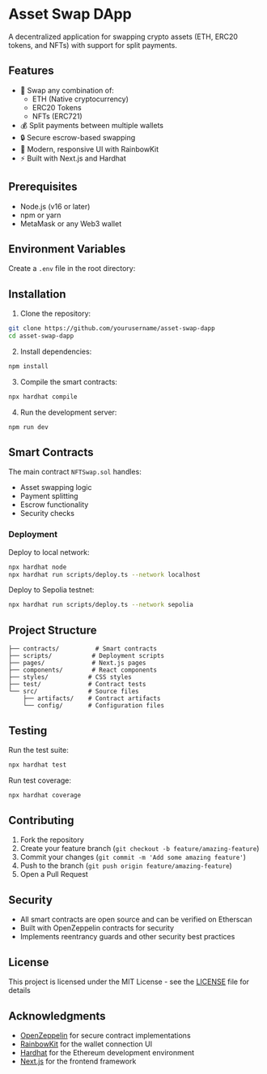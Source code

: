 # Asset Swap DApp

A decentralized application for swapping crypto assets (ETH, ERC20 tokens, and NFTs) with support for split payments.

## Features

- 🔄 Swap any combination of:
  - ETH (Native cryptocurrency)
  - ERC20 Tokens
  - NFTs (ERC721)
- 💰 Split payments between multiple wallets
- 🔒 Secure escrow-based swapping
- 🌈 Modern, responsive UI with RainbowKit
- ⚡ Built with Next.js and Hardhat

## Prerequisites

- Node.js (v16 or later)
- npm or yarn
- MetaMask or any Web3 wallet

## Environment Variables

Create a `.env` file in the root directory:

## Installation

1. Clone the repository:

```bash
git clone https://github.com/yourusername/asset-swap-dapp
cd asset-swap-dapp
```

2. Install dependencies:
```bash
npm install
```

3. Compile the smart contracts:
```bash
npx hardhat compile
```

4. Run the development server:
```bash
npm run dev
```

## Smart Contracts

The main contract `NFTSwap.sol` handles:
- Asset swapping logic
- Payment splitting
- Escrow functionality
- Security checks

### Deployment

Deploy to local network:
```bash
npx hardhat node
npx hardhat run scripts/deploy.ts --network localhost
```

Deploy to Sepolia testnet:
```bash
npx hardhat run scripts/deploy.ts --network sepolia
```

## Project Structure

```
├── contracts/          # Smart contracts
├── scripts/           # Deployment scripts
├── pages/             # Next.js pages
├── components/        # React components
├── styles/           # CSS styles
├── test/             # Contract tests
└── src/              # Source files
    ├── artifacts/    # Contract artifacts
    └── config/       # Configuration files
```

## Testing

Run the test suite:
```bash
npx hardhat test
```

Run test coverage:
```bash
npx hardhat coverage
```

## Contributing

1. Fork the repository
2. Create your feature branch (`git checkout -b feature/amazing-feature`)
3. Commit your changes (`git commit -m 'Add some amazing feature'`)
4. Push to the branch (`git push origin feature/amazing-feature`)
5. Open a Pull Request

## Security

- All smart contracts are open source and can be verified on Etherscan
- Built with OpenZeppelin contracts for security
- Implements reentrancy guards and other security best practices

## License

This project is licensed under the MIT License - see the [LICENSE](LICENSE) file for details

## Acknowledgments

- [OpenZeppelin](https://openzeppelin.com/) for secure contract implementations
- [RainbowKit](https://www.rainbowkit.com/) for the wallet connection UI
- [Hardhat](https://hardhat.org/) for the Ethereum development environment
- [Next.js](https://nextjs.org/) for the frontend framework

